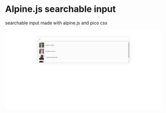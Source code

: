 # Alpine.js searchable input
searchable input made with alpine.js and pico css

![input](screen.png)
